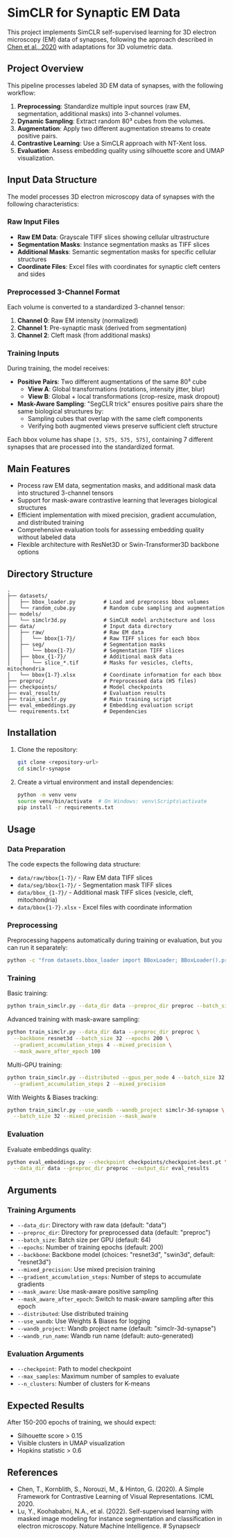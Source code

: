 # SimCLR for Synaptic EM Data

This project implements SimCLR self-supervised learning for 3D electron microscopy (EM) data of synapses, following the approach described in [Chen et al., 2020](https://arxiv.org/abs/2002.05709) with adaptations for 3D volumetric data.

## Project Overview

This pipeline processes labeled 3D EM data of synapses, with the following workflow:

1. **Preprocessing**: Standardize multiple input sources (raw EM, segmentation, additional masks) into 3-channel volumes.
2. **Dynamic Sampling**: Extract random 80³ cubes from the volumes.
3. **Augmentation**: Apply two different augmentation streams to create positive pairs.
4. **Contrastive Learning**: Use a SimCLR approach with NT-Xent loss.
5. **Evaluation**: Assess embedding quality using silhouette score and UMAP visualization.

## Input Data Structure

The model processes 3D electron microscopy data of synapses with the following characteristics:

### Raw Input Files
- **Raw EM Data**: Grayscale TIFF slices showing cellular ultrastructure
- **Segmentation Masks**: Instance segmentation masks as TIFF slices
- **Additional Masks**: Semantic segmentation masks for specific cellular structures
- **Coordinate Files**: Excel files with coordinates for synaptic cleft centers and sides

### Preprocessed 3-Channel Format
Each volume is converted to a standardized 3-channel tensor:
1. **Channel 0**: Raw EM intensity (normalized)
2. **Channel 1**: Pre-synaptic mask (derived from segmentation)
3. **Channel 2**: Cleft mask (from additional masks)

### Training Inputs
During training, the model receives:
- **Positive Pairs**: Two different augmentations of the same 80³ cube
  - **View A**: Global transformations (rotations, intensity jitter, blur)
  - **View B**: Global + local transformations (crop-resize, mask dropout)
- **Mask-Aware Sampling**: "SegCLR trick" ensures positive pairs share the same biological structures by:
  - Sampling cubes that overlap with the same cleft components
  - Verifying both augmented views preserve sufficient cleft structure

Each bbox volume has shape `[3, 575, 575, 575]`, containing 7 different synapses that are processed into the standardized format.

## Main Features

- Process raw EM data, segmentation masks, and additional mask data into structured 3-channel tensors
- Support for mask-aware contrastive learning that leverages biological structures
- Efficient implementation with mixed precision, gradient accumulation, and distributed training
- Comprehensive evaluation tools for assessing embedding quality without labeled data
- Flexible architecture with ResNet3D or Swin-Transformer3D backbone options

## Directory Structure

```
.
├── datasets/
│   ├── bbox_loader.py         # Load and preprocess bbox volumes
│   └── random_cube.py         # Random cube sampling and augmentation
├── models/
│   └── simclr3d.py            # SimCLR model architecture and loss
├── data/                      # Input data directory
│   ├── raw/                   # Raw EM data
│   │   └── bbox{1-7}/         # Raw TIFF slices for each bbox
│   ├── seg/                   # Segmentation masks
│   │   └── bbox{1-7}/         # Segmentation TIFF slices
│   ├── bbox_{1-7}/            # Additional mask data
│   │   └── slice_*.tif        # Masks for vesicles, clefts, mitochondria
│   └── bbox{1-7}.xlsx         # Coordinate information for each bbox
├── preproc/                   # Preprocessed data (H5 files)
├── checkpoints/               # Model checkpoints
├── eval_results/              # Evaluation results
├── train_simclr.py            # Main training script
├── eval_embeddings.py         # Embedding evaluation script
└── requirements.txt           # Dependencies
```

## Installation

1. Clone the repository:
   ```bash
   git clone <repository-url>
   cd simclr-synapse
   ```

2. Create a virtual environment and install dependencies:
   ```bash
   python -m venv venv
   source venv/bin/activate  # On Windows: venv\Scripts\activate
   pip install -r requirements.txt
   ```

## Usage

### Data Preparation

The code expects the following data structure:
- `data/raw/bbox{1-7}/` - Raw EM data TIFF slices
- `data/seg/bbox{1-7}/` - Segmentation mask TIFF slices
- `data/bbox_{1-7}/` - Additional mask TIFF slices (vesicle, cleft, mitochondria)
- `data/bbox{1-7}.xlsx` - Excel files with coordinate information

### Preprocessing

Preprocessing happens automatically during training or evaluation, but you can run it separately:

```bash
python -c "from datasets.bbox_loader import BBoxLoader; BBoxLoader().process_all_bboxes()"
```

### Training

Basic training:
```bash
python train_simclr.py --data_dir data --preproc_dir preproc --batch_size 64 --epochs 200
```

Advanced training with mask-aware sampling:
```bash
python train_simclr.py --data_dir data --preproc_dir preproc \
  --backbone resnet3d --batch_size 32 --epochs 200 \
  --gradient_accumulation_steps 4 --mixed_precision \
  --mask_aware_after_epoch 100
```

Multi-GPU training:
```bash
python train_simclr.py --distributed --gpus_per_node 4 --batch_size 32 \
  --gradient_accumulation_steps 2 --mixed_precision
```

With Weights & Biases tracking:
```bash
python train_simclr.py --use_wandb --wandb_project simclr-3d-synapse \
  --batch_size 32 --mixed_precision --mask_aware
```

### Evaluation

Evaluate embeddings quality:
```bash
python eval_embeddings.py --checkpoint checkpoints/checkpoint-best.pt \
  --data_dir data --preproc_dir preproc --output_dir eval_results
```

## Arguments

### Training Arguments

- `--data_dir`: Directory with raw data (default: "data")
- `--preproc_dir`: Directory for preprocessed data (default: "preproc")
- `--batch_size`: Batch size per GPU (default: 64)
- `--epochs`: Number of training epochs (default: 200)
- `--backbone`: Backbone model (choices: "resnet3d", "swin3d", default: "resnet3d")
- `--mixed_precision`: Use mixed precision training
- `--gradient_accumulation_steps`: Number of steps to accumulate gradients
- `--mask_aware`: Use mask-aware positive sampling
- `--mask_aware_after_epoch`: Switch to mask-aware sampling after this epoch
- `--distributed`: Use distributed training
- `--use_wandb`: Use Weights & Biases for logging
- `--wandb_project`: Wandb project name (default: "simclr-3d-synapse")
- `--wandb_run_name`: Wandb run name (default: auto-generated)

### Evaluation Arguments

- `--checkpoint`: Path to model checkpoint
- `--max_samples`: Maximum number of samples to evaluate
- `--n_clusters`: Number of clusters for K-means

## Expected Results

After 150-200 epochs of training, we should expect:
- Silhouette score > 0.15
- Visible clusters in UMAP visualization
- Hopkins statistic > 0.6

## References

- Chen, T., Kornblith, S., Norouzi, M., & Hinton, G. (2020). A Simple Framework for Contrastive Learning of Visual Representations. ICML 2020.
- Lu, Y., Koohababni, N.A., et al. (2022). Self-supervised learning with masked image modeling for instance segmentation and classification in electron microscopy. Nature Machine Intelligence. # Synapseclr
